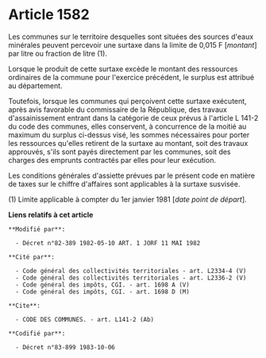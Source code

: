 # Article 1582

Les communes sur le territoire desquelles sont situées des sources d'eaux minérales peuvent percevoir une surtaxe dans la
limite de 0,015 F [*montant*] par litre ou fraction de litre (1).

Lorsque le produit de cette surtaxe excède le montant des ressources ordinaires de la commune pour l'exercice précédent, le
surplus est attribué au département.

Toutefois, lorsque les communes qui perçoivent cette surtaxe exécutent, après avis favorable du commissaire de la République,
des travaux d'assainissement entrant dans la catégorie de ceux prévus à l'article L 141-2 du code des communes, elles
conservent, à concurrence de la moitié au maximum du surplus ci-dessus visé, les sommes nécessaires pour porter les
ressources qu'elles retirent de la surtaxe au montant, soit des travaux approuvés, s'ils sont payés directement par les
communes, soit des charges des emprunts contractés par elles pour leur exécution.

Les conditions générales d'assiette prévues par le présent code en matière de taxes sur le chiffre d'affaires sont
applicables à la surtaxe susvisée.

(1) Limite applicable à compter du 1er janvier 1981 [*date point de départ*].

**Liens relatifs à cet article**

	**Modifié par**:

	  - Décret n°82-389 1982-05-10 ART. 1 JORF 11 MAI 1982

	**Cité par**:

	  - Code général des collectivités territoriales - art. L2334-4 (V)
	  - Code général des collectivités territoriales - art. L2336-2 (V)
	  - Code général des impôts, CGI. - art. 1698 A (V)
	  - Code général des impôts, CGI. - art. 1698 D (M)

	**Cite**:

	  - CODE DES COMMUNES. - art. L141-2 (Ab)

	**Codifié par**:

	  - Décret n°83-899 1983-10-06
